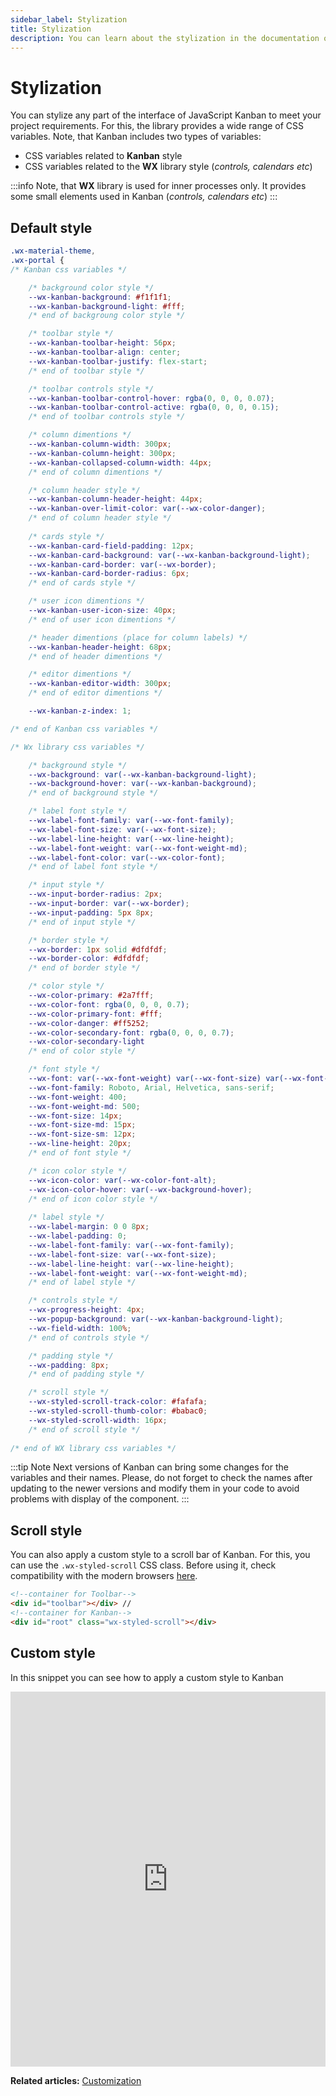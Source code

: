 ```yaml
---
sidebar_label: Stylization
title: Stylization
description: You can learn about the stylization in the documentation of the DHTMLX JavaScript Kanban library. Browse developer guides and API reference, try out code examples and live demos, and download a free 30-day evaluation version of DHTMLX Kanban.
---
```


# Stylization

You can stylize any part of the interface of JavaScript Kanban to meet your project requirements. For this, the library provides a wide range of CSS variables. Note, that Kanban includes two types of variables:
- CSS variables related to **Kanban** style
- CSS variables related to the **WX** library style (*controls, calendars etc*)

:::info
Note, that **WX** library is used for inner processes only. It provides some small elements used in Kanban (*controls, calendars etc*)
:::

## Default style

~~~css
.wx-material-theme,
.wx-portal {
/* Kanban css variables */

	/* background color style */
	--wx-kanban-background: #f1f1f1;
	--wx-kanban-background-light: #fff;
	/* end of backgroung color style */

	/* toolbar style */
	--wx-kanban-toolbar-height: 56px;
	--wx-kanban-toolbar-align: center;
	--wx-kanban-toolbar-justify: flex-start;
	/* end of toolbar style */

	/* toolbar controls style */
	--wx-kanban-toolbar-control-hover: rgba(0, 0, 0, 0.07);
	--wx-kanban-toolbar-control-active: rgba(0, 0, 0, 0.15);
	/* end of toolbar controls style */

	/* column dimentions */
	--wx-kanban-column-width: 300px;
	--wx-kanban-column-height: 300px;
	--wx-kanban-collapsed-column-width: 44px;
	/* end of column dimentions */

	/* column header style */
	--wx-kanban-column-header-height: 44px;
	--wx-kanban-over-limit-color: var(--wx-color-danger);
	/* end of column header style */
	
	/* cards style */
	--wx-kanban-card-field-padding: 12px;
	--wx-kanban-card-background: var(--wx-kanban-background-light);
	--wx-kanban-card-border: var(--wx-border);
	--wx-kanban-card-border-radius: 6px;
	/* end of cards style */

	/* user icon dimentions */
	--wx-kanban-user-icon-size: 40px;
	/* end of user icon dimentions */

	/* header dimentions (place for column labels) */
	--wx-kanban-header-height: 68px;
	/* end of header dimentions */

	/* editor dimentions */
	--wx-kanban-editor-width: 300px;
	/* end of editor dimentions */

	--wx-kanban-z-index: 1;

/* end of Kanban css variables */

/* Wx library css variables */

	/* background style */
	--wx-background: var(--wx-kanban-background-light);
	--wx-background-hover: var(--wx-kanban-background);
	/* end of background style */

	/* label font style */
	--wx-label-font-family: var(--wx-font-family);
	--wx-label-font-size: var(--wx-font-size);
	--wx-label-line-height: var(--wx-line-height);
	--wx-label-font-weight: var(--wx-font-weight-md);
	--wx-label-font-color: var(--wx-color-font);
	/* end of label font style */

	/* input style */
	--wx-input-border-radius: 2px;
	--wx-input-border: var(--wx-border);
	--wx-input-padding: 5px 8px;
	/* end of input style */

	/* border style */
	--wx-border: 1px solid #dfdfdf;
	--wx-border-color: #dfdfdf;
	/* end of border style */

	/* color style */
	--wx-color-primary: #2a7fff;
	--wx-color-font: rgba(0, 0, 0, 0.7);
	--wx-color-primary-font: #fff;
	--wx-color-danger: #ff5252;
	--wx-color-secondary-font: rgba(0, 0, 0, 0.7);
	--wx-color-secondary-light
	/* end of color style */

	/* font style */
	--wx-font: var(--wx-font-weight) var(--wx-font-size) var(--wx-font-family);
	--wx-font-family: Roboto, Arial, Helvetica, sans-serif;
	--wx-font-weight: 400;
	--wx-font-weight-md: 500;
	--wx-font-size: 14px;
	--wx-font-size-md: 15px;
	--wx-font-size-sm: 12px;
	--wx-line-height: 20px;
	/* end of font style */

	/* icon color style */
	--wx-icon-color: var(--wx-color-font-alt);
	--wx-icon-color-hover: var(--wx-background-hover);
	/* end of icon color style */
	
	/* label style */
	--wx-label-margin: 0 0 8px;
	--wx-label-padding: 0;
	--wx-label-font-family: var(--wx-font-family);
	--wx-label-font-size: var(--wx-font-size);
	--wx-label-line-height: var(--wx-line-height);
	--wx-label-font-weight: var(--wx-font-weight-md);
	/* end of label style */

	/* controls style */
	--wx-progress-height: 4px;
	--wx-popup-background: var(--wx-kanban-background-light);
	--wx-field-width: 100%;
	/* end of controls style */

	/* padding style */
	--wx-padding: 8px;
	/* end of padding style */

	/* scroll style */
	--wx-styled-scroll-track-color: #fafafa;
	--wx-styled-scroll-thumb-color: #babac0;
	--wx-styled-scroll-width: 16px;
	/* end of scroll style */
	
/* end of WX library css variables */
~~~

:::tip Note
Next versions of Kanban can bring some changes for the variables and their names. Please, do not forget to check the names after updating to the newer versions and modify them in your code to avoid problems with display of the component.
:::

## Scroll style

You can also apply a custom style to a scroll bar of Kanban. For this, you can use the `.wx-styled-scroll` CSS class. Before using it, check compatibility with the modern browsers [here](https://caniuse.com/css-scrollbar).

~~~html {4} title="index.html"
<!--container for Toolbar-->
<div id="toolbar"></div> //
<!--container for Kanban-->
<div id="root" class="wx-styled-scroll"></div> 
~~~

## Custom style

In this snippet you can see how to apply a custom style to Kanban

<iframe src="https://snippet.dhtmlx.com/oj18xwb5?mode=html" frameborder="0" class="snippet_iframe" width="100%" height="600"></iframe>

**Related articles:** [Customization](../customization)
